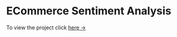 # ECommerce Sentiment Analysis

To view the project click [here &rarr;](https://github.com/srivastavaraunak/ecommercesentimentanalysis/blob/main/ecommerce.ipynb)
